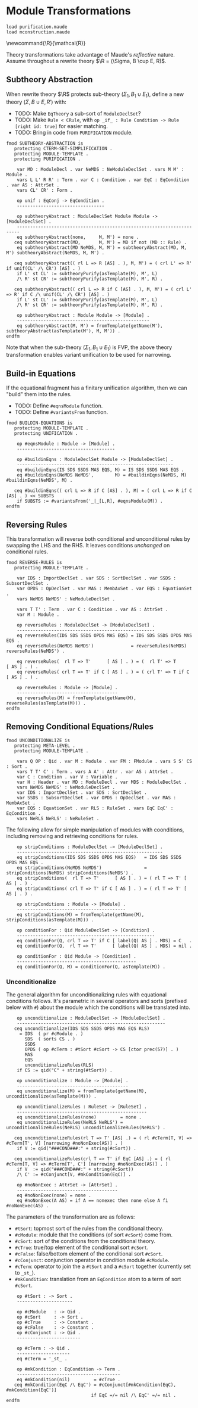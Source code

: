 Module Transformations
======================

```maude
load purification.maude
load mconstruction.maude
```

\newcommand{\R}{\mathcal{R}}

Theory transformations take advantage of Maude's *reflective* nature.
Assume throughout a rewrite theory $\R = (\Sigma, B \cup E, R)$.

Subtheory Abstraction
---------------------

When rewrite theory $\R$ protects sub-theory $(\Sigma_1, B_1 \cup E_1)$, define a new theory $(\Sigma, B \cup E, R')$ with:

-   TODO: Make `EqTheory` a sub-sort of `ModuleDeclSet`?
-   TODO: Make `Rule < CRule`, with `op _if_ : Rule Condition -> Rule [right id: true]` for easier matching.
-   TODO: Bring in code from `PURIFICATION` module.

```maude
fmod SUBTHEORY-ABSTRACTION is
   protecting CTERM-SET-SIMPLIFICATION .
   protecting MODULE-TEMPLATE .
   protecting PURIFICATION .

    var MD : ModuleDecl . var NeMDS : NeModuleDeclSet . vars M M' : Module .
    vars L L' R R' : Term . var C : Condition . var EqC : EqCondition . var AS : AttrSet .
    vars CL' CR' : Form .

    op unif : EqConj -> EqCondition .
    ---------------------------------

    op subtheoryAbstract : ModuleDeclSet Module Module -> [ModuleDeclSet] .
    -----------------------------------------------------------------------
    eq subtheoryAbstract(none,     M, M') = none .
   ceq subtheoryAbstract(MD,       M, M') = MD if not (MD :: Rule) .
    eq subtheoryAbstract(MD NeMDS, M, M') = subtheoryAbstract(MD, M, M') subtheoryAbstract(NeMDS, M, M') .

   ceq subtheoryAbstract(( rl L => R [AS] . ), M, M') = ( crl L' => R' if unif(CL' /\ CR') [AS] . )
    if L' st CL' := subtheoryPurify(asTemplate(M), M', L)
    /\ R' st CR' := subtheoryPurify(asTemplate(M), M', R) .

   ceq subtheoryAbstract(( crl L => R if C [AS] . ), M, M') = ( crl L' => R' if C /\ unif(CL' /\ CR') [AS] . )
    if L' st CL' := subtheoryPurify(asTemplate(M), M', L)
    /\ R' st CR' := subtheoryPurify(asTemplate(M), M', R) .

    op subtheoryAbstract : Module Module -> [Module] .
    --------------------------------------------------
    eq subtheoryAbstract(M, M') = fromTemplate(getName(M'), subtheoryAbstract(asTemplate(M'), M, M')) .
endfm
```

Note that when the sub-theory $(\Sigma_1, B_1 \cup E_1)$ is FVP, the above theory transformation enables variant unification to be used for narrowing.

Build-in Equations
------------------

If the equational fragment has a finitary unification algorithm, then we can "build" them into the rules.

-   TODO: Define `#eqnsModule` function.
-   TODO: Define `#variantsFrom` function.

```
fmod BUILDIN-EQUATIONS is
   protecting MODULE-TEMPLATE .
   protecting UNIFICATION .

    op #eqnsModule : Module -> [Module] .
    -------------------------------------

    op #buildinEqns : ModuleDeclSet Module -> [ModuleDeclSet] .
    -----------------------------------------------------------
    eq #buildinEqns(IS SDS SSDS MAS EQS, M) = IS SDS SSDS MAS EQS .
    eq #buildinEqns(NeMDS NeMDS',        M) = #buildinEqns(NeMDS, M) #buildinEqns(NeMDS', M) .

   ceq #buildinEqns(( crl L => R if C [AS] . ), M) = ( crl L => R if C [AS] . ) << SUBSTS
    if SUBSTS := #variantsFrom('_|_[L,R], #eqnsModule(M)) .
endfm
```

Reversing Rules
---------------

This transformation will reverse both conditional and unconditional rules by swapping the LHS and the RHS.
It leaves conditions *unchanged* on conditional rules.

```maude
fmod REVERSE-RULES is
   protecting MODULE-TEMPLATE .

    var IDS : ImportDeclSet . var SDS : SortDeclSet . var SSDS : SubsortDeclSet .
    var OPDS : OpDeclSet . var MAS : MembAxSet . var EQS : EquationSet .
    vars NeMDS NeMDS' : NeModuleDeclSet .

    vars T T' : Term . var C : Condition . var AS : AttrSet .
    var M : Module .

    op reverseRules : ModuleDeclSet -> [ModuleDeclSet] .
    ----------------------------------------------------
    eq reverseRules(IDS SDS SSDS OPDS MAS EQS) = IDS SDS SSDS OPDS MAS EQS .
    eq reverseRules(NeMDS NeMDS')              = reverseRules(NeMDS) reverseRules(NeMDS') .

    eq reverseRules(  rl T => T'      [ AS ] . ) = (  rl T' => T      [ AS ] . ) .
    eq reverseRules( crl T => T' if C [ AS ] . ) = ( crl T' => T if C [ AS ] . ) .

    op reverseRules : Module -> [Module] .
    --------------------------------------
    eq reverseRules(M) = fromTemplate(getName(M), reverseRules(asTemplate(M))) .
endfm
```

Removing Conditional Equations/Rules
------------------------------------

```maude
fmod UNCONDITIONALIZE is
   protecting META-LEVEL .
   protecting MODULE-TEMPLATE .

    vars Q OP : Qid . var M : Module . var FM : FModule . vars S S' CS : Sort .
    vars T T' C' : Term . vars A A' : Attr . var AS : AttrSet .
    var C : Condition . var V : Variable .
    var H : Header . var MD : ModuleDecl . var MDS : ModuleDeclSet .
    vars NeMDS NeMDS' : NeModuleDeclSet .
    var IDS : ImportDeclSet . var SDS : SortDeclSet .
    var SSDS : SubsortDeclSet . var OPDS : OpDeclSet . var MAS : MembAxSet .
    var EQS : EquationSet . var RLS : RuleSet . vars EqC EqC' : EqCondition .
    vars NeRLS NeRLS' : NeRuleSet .
```

The following allow for simple manipulation of modules with coonditions, including removing and retrieving conditions for rules.

```maude
    op stripConditions : ModuleDeclSet -> [ModuleDeclSet] .
    -------------------------------------------------------
    eq stripConditions(IDS SDS SSDS OPDS MAS EQS)   = IDS SDS SSDS OPDS MAS EQS .
    eq stripConditions(NeMDS NeMDS')                = stripConditions(NeMDS) stripConditions(NeMDS') .
    eq stripConditions(  rl T => T'      [ AS ] . ) = ( rl T => T' [ AS ] . ) .
    eq stripConditions( crl T => T' if C [ AS ] . ) = ( rl T => T' [ AS ] . ) .

    op stripConditions : Module -> [Module] .
    -----------------------------------------
    eq stripConditions(M) = fromTemplate(getName(M), stripConditions(asTemplate(M))) .

    op conditionFor : Qid ModuleDeclSet -> [Condition] .
    ----------------------------------------------------
    eq conditionFor(Q, crl T => T' if C [ label(Q) AS ] . MDS) = C   .
    eq conditionFor(Q,  rl T => T'      [ label(Q) AS ] . MDS) = nil .

    op conditionFor : Qid Module -> [Condition] .
    ---------------------------------------------
    eq conditionFor(Q, M) = conditionFor(Q, asTemplate(M)) .
```

### Unconditionalize

The general algorithm for unconditionalizing rules with equational conditions follows.
It's parametric in several operators and sorts (prefixed below with `#`) about the module which the conditions will be translated into.

```maude
    op unconditionalize : ModuleDeclSet -> [ModuleDeclSet] .
    --------------------------------------------------------
   ceq unconditionalize(IDS SDS SSDS OPDS MAS EQS RLS)
     = IDS  ( pr #cModule . )
       SDS  ( sorts CS . )
       SSDS
       OPDS ( op #cTerm : #tSort #cSort -> CS [ctor prec(57)] . )
       MAS
       EQS
       unconditionalizeRules(RLS)
    if CS := qid("C" + string(#tSort)) .

    op unconditionalize : Module -> [Module] .
    ------------------------------------------
    eq unconditionalize(M) = fromTemplate(getName(M), unconditionalize(asTemplate(M))) .

    op unconditionalizeRules : RuleSet -> [RuleSet] .
    -------------------------------------------------
    eq unconditionalizeRules(none)         = none .
    eq unconditionalizeRules(NeRLS NeRLS') = unconditionalizeRules(NeRLS) unconditionalizeRules(NeRLS') .

   ceq unconditionalizeRules(rl T => T' [AS] .) = ( rl #cTerm[T, V] => #cTerm[T', V] [narrowing #noNonExec(AS)] . )
    if V := qid("###COND###:" + string(#cSort)) .

   ceq unconditionalizeRules(crl T => T' if EqC [AS] .) = ( rl #cTerm[T, V] => #cTerm[T', C'] [narrowing #noNonExec(AS)] . )
    if V  := qid("###COND###:" + string(#cSort))
    /\ C' := #cConjunct[V, #mkCondition(EqC)] .

    op #noNonExec : AttrSet -> [AttrSet] .
    --------------------------------------
    eq #noNonExec(none) = none .
    eq #noNonExec(A AS) = if A == nonexec then none else A fi #noNonExec(AS) .
```

The parameters of the transformation are as follows:

-   `#tSort`: topmost sort of the rules from the conditional theory.
-   `#cModule`: module that the conditions (of sort `#cSort`) come from.
-   `#cSort`: sort of the conditions from the conditional theory.
-   `#cTrue`: true/top element of the conditional sort `#cSort`.
-   `#cFalse`: false/bottom element of the conditional sort `#cSort`.
-   `#cConjunct`: conjunction operator in condition module `#cModule`.
-   `#cTerm`: operator to join the a `#tSort` and a `#cSort` together (currently set to `_st_`).
-   `#mkCondition`: translation from an `EqCondition` atom to a term of sort `#cSort`.

```maude
    op #tSort : -> Sort .
    ---------------------

    op #cModule   : -> Qid .
    op #cSort     : -> Sort .
    op #cTrue     : -> Constant .
    op #cFalse    : -> Constant .
    op #cConjunct : -> Qid .
    ------------------------

    op #cTerm : -> Qid .
    --------------------
    eq #cTerm = '_st_ .

    op #mkCondition : EqCondition -> Term .
    ---------------------------------------
    eq #mkCondition(nil)         = #cTrue .
   ceq #mkCondition(EqC /\ EqC') = #cConjunct[#mkCondition(EqC), #mkCondition(EqC')]
                                if EqC =/= nil /\ EqC' =/= nil .
endfm
```
